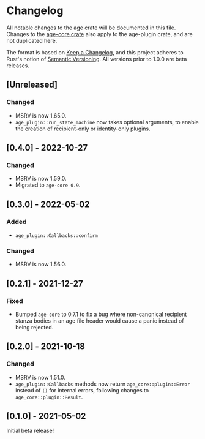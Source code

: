 # Changelog
All notable changes to the age crate will be documented in this file. Changes
to the [age-core crate](../age-core/CHANGELOG.md) also apply to the age-plugin
crate, and are not duplicated here.

The format is based on [Keep a Changelog](https://keepachangelog.com/en/1.0.0/),
and this project adheres to Rust's notion of
[Semantic Versioning](https://semver.org/spec/v2.0.0.html). All versions prior
to 1.0.0 are beta releases.

## [Unreleased]
### Changed
- MSRV is now 1.65.0.
- `age_plugin::run_state_machine` now takes optional arguments, to enable the
  creation of recipient-only or identity-only plugins.

## [0.4.0] - 2022-10-27
### Changed
- MSRV is now 1.59.0.
- Migrated to `age-core 0.9`.

## [0.3.0] - 2022-05-02
### Added
- `age_plugin::Callbacks::confirm`

### Changed
- MSRV is now 1.56.0.

## [0.2.1] - 2021-12-27
### Fixed
- Bumped `age-core` to 0.7.1 to fix a bug where non-canonical recipient stanza
  bodies in an age file header would cause a panic instead of being rejected.

## [0.2.0] - 2021-10-18
### Changed
- MSRV is now 1.51.0.
- `age_plugin::Callbacks` methods now return `age_core::plugin::Error` instead
  of `()` for internal errors, following changes to `age_core::plugin::Result`.

## [0.1.0] - 2021-05-02
Initial beta release!
